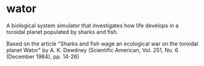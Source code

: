 # wator

A biological system simulator that investigates how life develops in a toroidal planet populated by sharks and fish.

Based on the article "Sharks and fish wage an ecological war on the toroidal planet Wator" by A. K. Dewdney (Scientific American, Vol. 251, No. 6 (December 1984), pp. 14-26)













